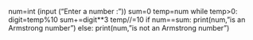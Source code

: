 
num=int (input (“Enter a number :”))
sum=0
temp=num
while temp>0:
digit=temp%10
sum+=digit**3
temp//=10
if num==sum:
print(num,”is an Armstrong number”)
else:
print(num,”is not an Armstrong number”)
